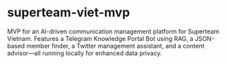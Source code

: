 # superteam-viet-mvp
MVP for an AI-driven communication management platform for Superteam Vietnam. Features a Telegram Knowledge Portal Bot using RAG, a JSON-based member finder, a Twitter management assistant, and a content advisor—all running locally for enhanced data privacy.
